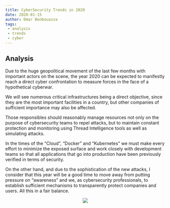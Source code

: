 ```yaml
---
title: CyberSecurity Trends in 2020
date: 2020-01-15
author: Omar Benbouazza
tags:
 - analysis
 - trends
 - cyber
---
```

## Analysis

Due to the huge geopolitical movement of the last few months with important actors on the scene, the year 2020 can be expected to manifestly reach a direct cyber confrontation to measure forces in the face of a hypothetical cyberwar.

We will see numerous critical infrastructures being a direct objective, since they are the most important facilities in a country, but other companies of sufficient importance may also be affected.

Those responsibles should reasonably manage resources not only on the purpose of cybersecurity teams to repel attacks, but to maintain constant protection and monitoring using Thread Intelligence tools as well as simulating attacks.

In the times of the “Cloud”, “Docker” and “Kubernetes” we must make every effort to minimize the exposed surface and work closely with development teams so that all applications that go into production have been previously verified in terms of security.

On the other hand, and due to the sophistication of the new attacks, I consider that this year will be a good time to move away from putting pressure on “awareness” and we, as cybersecurity professionals, to establish sufficient mechanisms to transparently protect companies and users. All this in a fair balance.

<p align="center">
  <img src="https://i.imgur.com/G8tJLKM.jpg"/>
</p>
